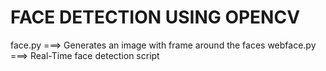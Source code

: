 # FACE DETECTION USING OPENCV
face.py     ===>  Generates an image with frame around the faces
webface.py  ===>  Real-Time face detection script
